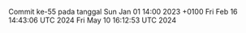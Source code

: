 Commit ke-55 pada tanggal Sun Jan 01 14:00 2023 +0100
Fri Feb 16 14:43:06 UTC 2024
Fri May 10 16:12:53 UTC 2024
